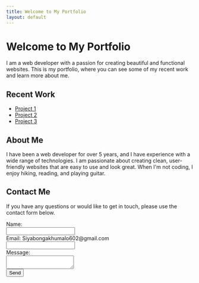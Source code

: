```yaml
---
title: Welcome to My Portfolio
layout: default
---
```


<h1>Welcome to My Portfolio</h1>
<p>I am a web developer with a passion for creating beautiful and functional websites. This is my portfolio, where you can see some of my recent work and learn more about me.</p>

<h2>Recent Work</h2>
<ul>
  <li><a href="/project1">Project 1</a></li>
  <li><a href="/project2">Project 2</a></li>
  <li><a href="/project3">Project 3</a></li>
</ul>

<h2>About Me</h2>
<p>I have been a web developer for over 5 years, and I have experience with a wide range of technologies. I am passionate about creating clean, user-friendly websites that are easy to use and look great. When I'm not coding, I enjoy hiking, reading, and playing guitar.</p>

<h2>Contact Me</h2>
<p>If you have any questions or would like to get in touch, please use the contact form below.</p>

<form action="/contact" method="post">
  <label for="name">Name:</label><br>
  <input type="text" id="name" name="name" required><br>
  <label for="email">Email: Siyabongakhumalo602@gmail.com</label><br>
  <input type="email" id="email" name="email" required><br>
  <label for="message">Message:</label><br>
  <textarea id="message" name="message" required></textarea><br>
  <input type="submit" value="Send">
</form>
